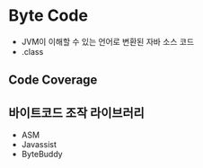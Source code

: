 # Byte Code
- JVM이 이해할 수 있는 언어로 변환된 자바 소스 코드
- .class

## Code Coverage

## 바이트코드 조작 라이브러리
- ASM
- Javassist
- ByteBuddy